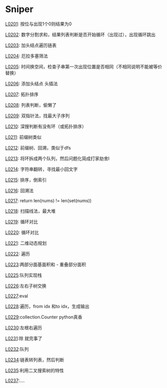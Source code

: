 # Sniper

[L0201](https://leetcode-cn.com/problems/bitwise-and-of-numbers-range/): 按位与出现1个0则结果为0

[L0202](https://leetcode-cn.com/problems/happy-number/): 数字分割求和，结果列表判断是否开始循环（出现过），出现循环跳出

[L0203](https://leetcode-cn.com/problems/remove-linked-list-elements/): 加头结点遍历链表

[L0204](https://leetcode-cn.com/problems/count-primes/): 厄拉多塞筛法

[L0205](https://leetcode-cn.com/problems/isomorphic-strings/): 时间换空间，检查子串第一次出现位置是否相同（不相同说明不能被等价替换）

[L0206](https://leetcode-cn.com/problems/reverse-linked-list/): 添加头结点  头插法

[L0207](https://leetcode-cn.com/problems/course-schedule/): 拓扑排序

[L0208](https://leetcode-cn.com/problems/implement-trie-prefix-tree/): 列表判断，偷懒了

[L0209](https://leetcode-cn.com/problems/minimum-size-subarray-sum/): 双指针法，找最大子序列

[L0210](https://leetcode-cn.com/problems/course-schedule-ii/): 深搜判断有没有环（或拓扑排序）

[L0211](https://leetcode-cn.com/problems/add-and-search-word-data-structure-design/): 前缀树类似

[L0212](https://leetcode-cn.com/problems/word-search-ii/): 前缀树、回溯，类似于dfs

[L0213](https://leetcode-cn.com/problems/house-robber-ii/): 将环拆成两个队列，然后问题化简成打家劫舍I

[L0214](https://leetcode-cn.com/problems/shortest-palindrome/): 字符串翻转，寻找最小回文字

[L0215](https://leetcode-cn.com/problems/kth-largest-element-in-an-array/): 排序，倒索引

[L0216](https://leetcode-cn.com/problems/combination-sum-iii/): 回溯法

[L0217](https://leetcode-cn.com/problems/contains-duplicate/): return len(nums) != len(set(nums))

[L0218](https://leetcode-cn.com/problems/the-skyline-problem/): 扫描线法，最大堆

[L0219](https://leetcode-cn.com/problems/contains-duplicate-ii/): 循环对比

[L0220](https://leetcode-cn.com/problems/contains-duplicate-iii/): 循环对比

[L0221](https://leetcode-cn.com/problems/maximal-square/): 二维动态规划

[L0222](https://leetcode-cn.com/problems/count-complete-tree-nodes/): 遍历

[L0223](https://leetcode-cn.com/problems/rectangle-area/):两部分面基面积和 - 重叠部分面积

[L0225](https://leetcode-cn.com/problems/implement-stack-using-queues/):队列实现栈

[L0226](https://leetcode-cn.com/problems/invert-binary-tree/):左右子树交换

[L0227](https://leetcode-cn.com/problems/basic-calculator-ii/):eval

[L0228](https://leetcode-cn.com/problems/summary-ranges/):遍历，from idx 和to idx，生成输出

[L0229](https://leetcode-cn.com/problems/majority-element-ii/):collection.Counter  python真香

[L0230](https://leetcode-cn.com/problems/kth-smallest-element-in-a-bst/):左根右遍历

[L0231](https://leetcode-cn.com/problems/power-of-two/):除  就完事了

[L0232](https://leetcode-cn.com/problems/implement-queue-using-stacks/):队列

[L0234](https://leetcode-cn.com/problems/palindrome-linked-list/):链表转列表，然后判断

[L0235](https://leetcode-cn.com/problems/lowest-common-ancestor-of-a-binary-search-tree/):利用二叉搜索树的特性

[L0237](https://leetcode-cn.com/problems/delete-node-in-a-linked-list/):....